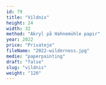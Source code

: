 ```yaml
---
id: 79
title: "Vildnis"
height: 24
width: 32
method: "Akryl på Hahnemühle papir"
year: 2022
price: "Privateje"
fileName: "2022-wilderness.jpg"
medie: "paperpainting"
draft: "false"
slug: "vildnis"
weight: "120"
---
```

